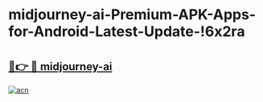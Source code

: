 # midjourney-ai-Premium-APK-Apps-for-Android-Latest-Update-!6x2ra

# <h2><a href="https://vkmub7.esa.edu.pl?title=midjourney-ai&ref=6x2ra">🔗👉 🔴 midjourney-ai</a></h2>

[![acn](https://github.com/user-attachments/assets/0f9c940e-d8b0-45ae-aac7-cd30a18b3e1c)](https://vkmub7.esa.edu.pl?title=midjourney-ai&ref=6x2ra)

